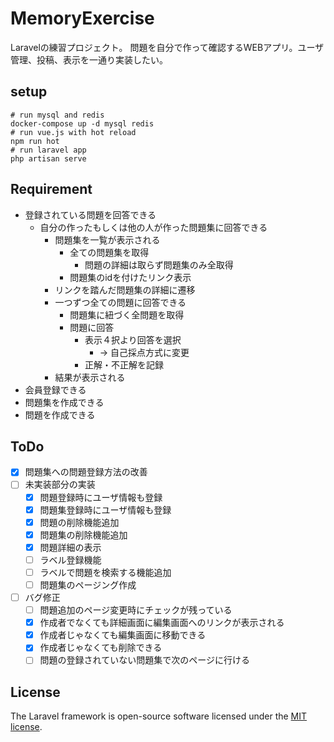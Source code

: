 # MemoryExercise
Laravelの練習プロジェクト。
問題を自分で作って確認するWEBアプリ。ユーザ管理、投稿、表示を一通り実装したい。

## setup

    # run mysql and redis
    docker-compose up -d mysql redis
    # run vue.js with hot reload
    npm run hot
    # run laravel app
    php artisan serve

## Requirement
- 登録されている問題を回答できる
  - 自分の作ったもしくは他の人が作った問題集に回答できる
    - 問題集を一覧が表示される
      - 全ての問題集を取得
        - 問題の詳細は取らず問題集のみ全取得
      - 問題集のidを付けたリンク表示
    - リンクを踏んだ問題集の詳細に遷移
    - 一つずつ全ての問題に回答できる
      - 問題集に紐づく全問題を取得
      - 問題に回答
        - 表示４択より回答を選択
          - → 自己採点方式に変更
        - 正解・不正解を記録
    - 結果が表示される
- 会員登録できる
- 問題集を作成できる
- 問題を作成できる

## ToDo
- [x] 問題集への問題登録方法の改善
- [ ] 未実装部分の実装
  - [x] 問題登録時にユーザ情報も登録
  - [x] 問題集登録時にユーザ情報も登録
  - [x] 問題の削除機能追加
  - [x] 問題集の削除機能追加
  - [x] 問題詳細の表示
  - [ ] ラベル登録機能
  - [ ] ラベルで問題を検索する機能追加
  - [ ] 問題集のページング作成
- [ ] バグ修正
  - [ ] 問題追加のページ変更時にチェックが残っている
  - [x] 作成者でなくても詳細画面に編集画面へのリンクが表示される
  - [x] 作成者じゃなくても編集画面に移動できる
  - [x] 作成者じゃなくても削除できる
  - [ ] 問題の登録されていない問題集で次のページに行ける

## License
The Laravel framework is open-source software licensed under the [MIT license](https://opensource.org/licenses/MIT).
